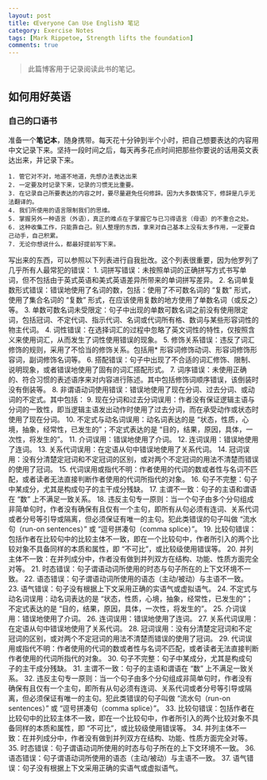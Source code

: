 ```yaml
---
layout: post
title: 《Everyone Can Use English》 笔记
category: Exercise Notes
tags: [Mark Rippetoe, Strength lifts the foundation]
comments: true
---
```


> 此篇博客用于记录阅读此书的笔记。

## 如何用好英语

### 自己的口语书

准备一个**笔记本**，随身携带。每天花十分钟到半个小时，把自己想要表达的内容用中文记录下来。坚持一段时间之后，每天再多花点时间把那些你要说的话用英文表达出来，并记录下来。

    1. 管它对不对，地道不地道，先想办法表达出来
    2. 一定要及时记录下来，记录的习惯无比重要。
    3. 在记录自己所要表达的内容之时，要尽量避免任何修辞。因为大多数情况下，修辞是几乎无法翻译的。
    4. 我们所使用的语言限制我们的思维。
    5. 掌握另外一种语言（外语），真正的难点在于掌握它与已习得语言（母语）的不重合之处。
    6. 这种收集工作，只能靠自己。别人整理的东西，拿来对自己基本上没有太多作用，一定要自己动手，自己积累。
    7. 无论你想说什么，都最好提前写下来。

写出来的东西，可以参照以下列表进行自我批改。这个列表很重要，因为他罗列了几乎所有人最常犯的错误：
    1. 词拼写错误：未按照单词的正确拼写方式书写单词，但不包括由于英式英语和美式英语差异所带来的单词拼写差异。
    2. 名词单复数形式错误：错误地使用了名词的数，包括：使用了不可数名词的 “复数” 形式，使用了集合名词的 “复数” 形式，在应该使用复数的地方使用了单数名词（或反之）等。
    3. 单数可数名词未受限定：句子中出现的单数可数名词之前没有使用限定词，包括冠词、不定代词、指示代词、名词或代词所有格、数词与某些形容词性的物主代词。
    4. 词性错误：在选择词汇的过程中忽略了英文词性的特性，仅按照含义来使用词汇，从而发生了词性使用错误的现象。
    5. 修饰关系错误：违反了词汇修饰的规则，采用了不恰当的修饰关系。包括用* 形容词修饰动词、形容词修饰形容词，副词修饰名词等。
    6. 搭配错误：句子中出现了不合适的词汇修饰、限制、说明现象，或者错误地使用了固有的词汇搭配形式。
    7. 词序错误：未使用正确的、符合习惯的表述语序来对内容进行陈述。其中包括修饰词顺序错误，该倒装时没有倒装等。
    8. 非谓语动词使用错误：错误地使用了现在分词、过去分词、或动词的不定式。其中包括：
    9. 现在分词和过去分词误用：作者没有保证逻辑主语与分词的一致性，即当逻辑主语发出动作时使用了过去分词，而在承受动作或状态时使用了现在分词。
    10. 不定式与动名词误用：动名词表达的是 “状态，性质，心境，抽象，经常性，已发生的”；不定式表达的是 “目的，结果，原因，具体，一次性，将发生的”。
    11. 介词误用：错误地使用了介词。
    12. 连词误用：错误地使用了连词。
    13. 关系代词误用：在定语从句中错误地使用了关系代词。
    14. 冠词误用：没有分清楚定冠词和不定冠词的区别，或对两个不定冠词的用法不清楚而错误的使用了冠词。
    15. 代词误用或指代不明：作者使用的代词的数或者性与名词不匹配，或者读者无法直接判断作者使用的代词所指代的对象。
    16. 句子不完整：句子中某成分，尤其是构成句子的主干成分残缺。
    17. 主谓不一致：句子的主语和谓语在 “数” 上不满足一致关系。
    18. 违反主句专一原则：当一个句子由多个分句组成非简单句时，作者没有确保有且仅有一个主句，即所有从句必须有连词、关系代词或者分号等引导或隔离，但必须保证有唯一的主句。犯此类错误的句子叫做 “流水句（run-on sentences）” 或 “逗号拼凑句（comma splice）”。
    19. 比较句错误：包括作者在比较句中的比较主体不一致，即在一个比较句中，作者所引入的两个比较对象不具备同样的本质和属性，即 “不可比”，或比较级使用错误等。
    20. 并列主体不一致：在并列成分中，作者没有做到并列双方在结构、功能、性质方面完全对等。
    21. 时态错误：句子谓语动词所使用的时态与句子所在的上下文环境不一致。
    22. 语态错误：句子谓语动词所使用的语态（主动/被动）与主语不一致。
    23. 语气错误：句子没有根据上下文采用正确的实语气或虚拟语气。
    24. 不定式与动名词误用：动名词表达的是 “状态，性质，心境，抽象，经常性，已发生的”；不定式表达的是 “目的，结果，原因，具体，一次性，将发生的”。
    25. 介词误用：错误地使用了介词。
    26. 连词误用：错误地使用了连词。
    27. 关系代词误用：在定语从句中错误地使用了关系代词。
    28. 冠词误用：没有分清楚定冠词和不定冠词的区别，或对两个不定冠词的用法不清楚而错误的使用了冠词。
    29. 代词误用或指代不明：作者使用的代词的数或者性与名词不匹配，或者读者无法直接判断作者使用的代词所指代的对象。
    30. 句子不完整：句子中某成分，尤其是构成句子的主干成分残缺。
    31. 主谓不一致：句子的主语和谓语在 “数” 上不满足一致关系。
    32. 违反主句专一原则：当一个句子由多个分句组成非简单句时，作者没有确保有且仅有一个主句，即所有从句必须有连词、关系代词或者分号等引导或隔离，但必须保证有唯一的主句。犯此类错误的句子叫做 “流水句（run-on sentences）” 或 “逗号拼凑句（comma splice）”。
    33. 比较句错误：包括作者在比较句中的比较主体不一致，即在一个比较句中，作者所引入的两个比较对象不具备同样的本质和属性，即 “不可比”，或比较级使用错误等。
    34. 并列主体不一致：在并列成分中，作者没有做到并列双方在结构、功能、性质方面完全对等。
    35. 时态错误：句子谓语动词所使用的时态与句子所在的上下文环境不一致。
    36. 语态错误：句子谓语动词所使用的语态（主动/被动）与主语不一致。
    37. 语气错误：句子没有根据上下文采用正确的实语气或虚拟语气。
